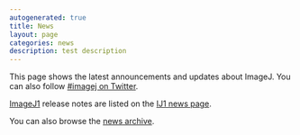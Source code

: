 ```yaml
---
autogenerated: true
title: News
layout: page
categories: news
description: test description
---
```


This page shows the latest announcements and updates about ImageJ. You can also follow [\#imagej on Twitter](https://twitter.com/hashtag/imagej).

[ImageJ1](ImageJ1) release notes are listed on the [IJ1 news page](https://imagej.net/notes.html).

<listnews limit="20" />

You can also browse the [news archive](Category_News).
